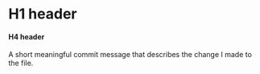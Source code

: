 # H1 header
#### H4 header
A short meaningful commit message that describes the change I made to the file.
